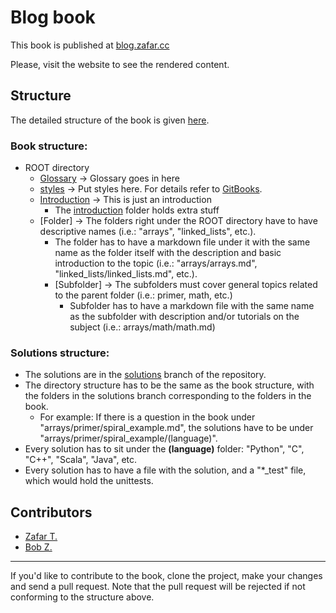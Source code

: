 # Blog book

This book is published at [blog.zafar.cc](http://blog.zafar.cc)

Please, visit the website to see the rendered content.

## Structure
The detailed structure of the book is given [here](SUMMARY.md).

### Book structure:
- ROOT directory
    - [Glossary](GLOSSARY.md) → Glossary goes in here
    - [styles](styles) → Put styles here. For details refer to [GitBooks](//help.gitbook.com/styling/book.html).
    - [Introduction](INTRO.md) → This is just an introduction
        - The [introduction](introduction) folder holds extra stuff
    - [Folder] → The folders right under the ROOT directory have to have descriptive names (i.e.: "arrays", "linked_lists", etc.). 
        - The folder has to have a markdown file under it with the same name as the folder itself with the description and basic introduction to the topic (i.e.: "arrays/arrays.md", "linked_lists/linked_lists.md", etc.).
        - [Subfolder] → The subfolders must cover general topics related to the parent folder (i.e.: primer, math, etc.)
            - Subfolder has to have a markdown file with the same name as the subfolder with description and/or tutorials on the subject (i.e.: arrays/math/math.md)

### Solutions structure:
- The solutions are in the [solutions](//github.com/zafartahirov/blog/tree/solutions) branch of the repository. 
- The directory structure has to be the same as the book structure, with the folders in the solutions branch corresponding to the folders in the book. 
    - For example: If there is a question in the book under "arrays/primer/spiral_example.md", the solutions have to be under "arrays/primer/spiral_example/(language)".
- Every solution has to sit under the **(language)** folder: "Python", "C", "C++", "Scala", "Java", etc.
- Every solution has to have a file with the solution, and a "*_test" file, which would hold the unittests.


## Contributors
* [Zafar T.](//resume.zafar.cc)
* [Bob Z.](//github.com/byzhou)

---

If you'd like to contribute to the book, clone the project, make your changes and send a pull request. Note that the pull request will be rejected if not conforming to the structure above.
